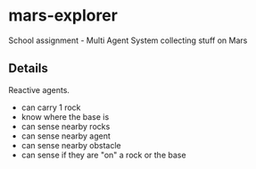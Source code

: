 # mars-explorer
School assignment - Multi Agent System collecting stuff on Mars

## Details

Reactive agents.

* can carry 1 rock
* know where the base is
* can sense nearby rocks
* can sense nearby agent
* can sense nearby obstacle
* can sense if they are "on" a rock or the base

